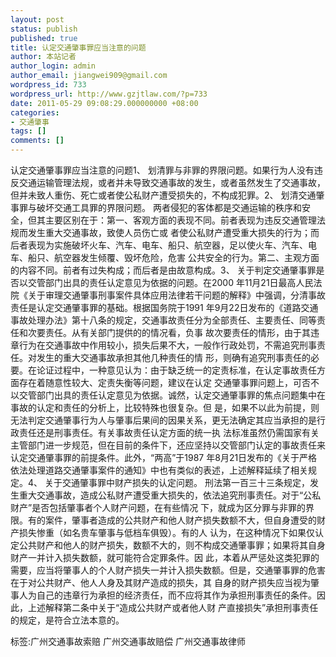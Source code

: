 ```yaml
---
layout: post
status: publish
published: true
title: 认定交通肇事罪应当注意的问题
author: 本站记者
author_login: admin
author_email: jiangwei909@gmail.com
wordpress_id: 733
wordpress_url: http://www.gzjtlaw.com/?p=733
date: 2011-05-29 09:08:29.000000000 +08:00
categories:
- 交通肇事
tags: []
comments: []
---
```

认定交通肇事罪应当注意的问题1、 划清罪与非罪的界限问题。如果行为人没有违反交通运输管理法规，或者并未导致交通事故的发生，或者虽然发生了交通事故，但并未致人重伤、死亡或者使公私财产遭受损失的，不构成犯罪。2、 划清交通肇事罪与破坏交通工具罪的界限问题。 两者侵犯的客体都是交通运输的秩序和安全，但其主要区别在于：第一、客观方面的表现不同。前者表现为违反交通管理法规而发生重大交通事故，致使人员伤亡或 者使公私财产遭受重大损失的行为；而后者表现为实施破坏火车、汽车、电车、船只、航空器，足以使火车、汽车、电车、船只、航空器发生倾覆、毁坏危险，危害 公共安全的行为。第二、主观方面的内容不同。前者有过失构成；而后者是由故意构成。3、 关于判定交通肇事罪是否以交管部门出具的责任认定意见为依据的问题。在2000 年11月21日最高人民法院《关于审理交通肇事刑事案件具体应用法律若干问题的解释》中强调，分清事故责任是认定交通肇事罪的基础。根据国务院于1991 年9月22日发布的《道路交通事故处理办法》第十八条的规定，交通事故责任分为全部责任、主要责任、同等责任和次要责任。从有关部门提供的的情况看，负事 故次要责任的情形，由于其违章行为在交通事故中作用较小，损失后果不大，一般作行政处罚，不需追究刑事责任。对发生的重大交通事故承担其他几种责任的情 形，则确有追究刑事责任的必要。在论证过程中，一种意见认为：由于缺乏统一的定责标准，在认定事故责任方面存在着随意性较大、定责失衡等问题，建议在认定 交通肇事罪问题上，可否不以交管部门出具的责任认定意见为依据。诚然，认定交通肇事罪的焦点问题集中在事故的认定和责任的分析上，比较特殊也很复杂。但 是，如果不以此为前提，则无法判定交通肇事行为人与肇事后果间的因果关系，更无法确定其应当承担的是行政责任还是刑事责任。有关事故责任认定方面的统一执 法标准虽然仍需国家有关主管部门进一步规范，但在目前的条件下，还应坚持以交管部门认定的事故责任来认定交通肇事罪的前提条件。此外，&ldquo;两高&rdquo;于1987 年8月21日发布的《关于严格依法处理道路交通肇事案件的通知》中也有类似的表述，上述解释延续了相关规定。4、 关于交通肇事罪中财产损失的认定问题。 刑法第一百三十三条规定，发生重大交通事故，造成公私财产遭受重大损失的，依法追究刑事责任。对于&ldquo;公私财产&rdquo;是否包括肇事者个人财产问题，在有些情况 下，就成为区分罪与非罪的界限。有的案件，肇事者造成的公共财产和他人财产损失数额不大，但自身遭受的财产损失惨重（如名贵车肇事与低档车俱毁）。有的人 认为，在这种情况下如果仅认定公共财产和他人的财产损失，数额不大的，则不构成交通肇事罪；如果将其自身财产一并计入损失数额，就可能符合定罪条件。因 此，本着从严惩处这类犯罪的需要，应当将肇事人的个人财产损失一并计入损失数额。但是，交通肇事罪的危害在于对公共财产、他人人身及其财产造成的损失，其 自身的财产损失应当视为肇事人为自己的违章行为承担的经济责任，而不应将其作为承担刑事责任的条件。因此，上述解释第二条中关于&ldquo;造成公共财产或者他人财 产直接损失&rdquo;承担刑事责任的规定，是符合立法本意的。标签:广州交通事故索赔 广州交通事故赔偿 广州交通事故律师
